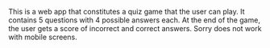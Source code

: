 This is a web app that constitutes a quiz game that the user can play. It contains 5 questions with 4 possible answers each. At the end of the game, the user gets a score of incorrect and correct answers.
Sorry does not work with mobile screens.